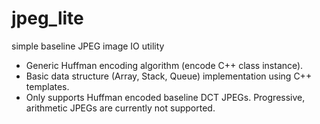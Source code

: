 # jpeg_lite
simple baseline JPEG image IO utility

* Generic Huffman encoding algorithm (encode C++ class instance).
* Basic data structure (Array<T>, Stack<T>, Queue<T>) implementation using C++ templates.
* Only supports Huffman encoded baseline DCT JPEGs. Progressive, arithmetic JPEGs are currently not supported.



